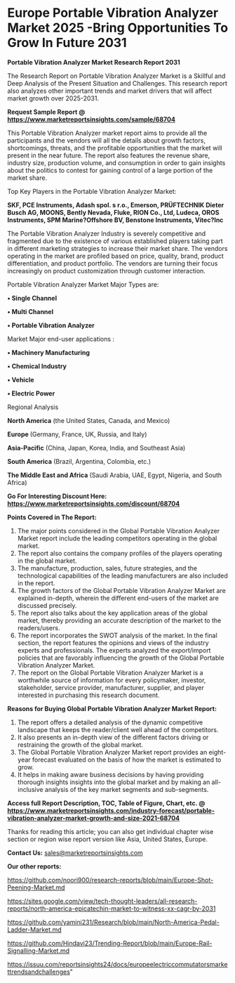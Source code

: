 # Europe Portable Vibration Analyzer Market 2025 -Bring Opportunities To Grow In Future 2031

<strong>Portable Vibration Analyzer Market Research Report 2031</strong>

The Research Report on Portable Vibration Analyzer Market is a Skillful and Deep Analysis of the Present Situation and Challenges. This research report also analyzes other important trends and market drivers that will affect market growth over 2025-2031.

<strong>Request Sample Report @ <a href=https://www.marketreportsinsights.com/sample/68704>https://www.marketreportsinsights.com/sample/68704</a></strong>

This Portable Vibration Analyzer market report aims to provide all the participants and the vendors will all the details about growth factors, shortcomings, threats, and the profitable opportunities that the market will present in the near future. The report also features the revenue share, industry size, production volume, and consumption in order to gain insights about the politics to contest for gaining control of a large portion of the market share.

Top Key Players in the Portable Vibration Analyzer Market:

<strong>SKF, PCE Instruments, Adash spol. s r.o., Emerson, PRÜFTECHNIK Dieter Busch AG, MOONS, Bently Nevada, Fluke, RION Co., Ltd, Ludeca, OROS Instruments, SPM Marine?Offshore BV, Benstone Instruments, Vitec?Inc</strong>

The Portable Vibration Analyzer Industry is severely competitive and fragmented due to the existence of various established players taking part in different marketing strategies to increase their market share. The vendors operating in the market are profiled based on price, quality, brand, product differentiation, and product portfolio. The vendors are turning their focus increasingly on product customization through customer interaction.

Portable Vibration Analyzer Market Major Types are:

<strong>• Single Channel

• Multi Channel

• Portable Vibration Analyzer</strong>

Market Major end-user applications :

<strong>• Machinery Manufacturing

• Chemical Industry

• Vehicle

• Electric Power</strong>

Regional Analysis

</u><strong><b>North America</b></strong> (the United States, Canada, and Mexico)

<strong><b>Europe </b></strong>(Germany, France, UK, Russia, and Italy)

<strong><b>Asia-Pacific</b></strong> (China, Japan, Korea, India, and Southeast Asia)

<strong><b>South America</b></strong> (Brazil, Argentina, Colombia, etc.)

<strong><b>The Middle East and Africa</b></strong> (Saudi Arabia, UAE, Egypt, Nigeria, and South Africa)

<strong>Go For Interesting Discount Here: <a href=https://www.marketreportsinsights.com/discount/68704>https://www.marketreportsinsights.com/discount/68704</a></strong>

<strong>Points Covered in The Report:</strong>
<ol>
  <li>The major points considered in the Global Portable Vibration Analyzer Market report include the leading competitors operating in the global market.</li>
  <li>The report also contains the company profiles of the players operating in the global market.</li>
  <li>The manufacture, production, sales, future strategies, and the technological capabilities of the leading manufacturers are also included in the report.</li>
  <li>The growth factors of the Global Portable Vibration Analyzer Market are explained in-depth, wherein the different end-users of the market are discussed precisely.</li>
  <li>The report also talks about the key application areas of the global market, thereby providing an accurate description of the market to the readers/users.</li>
  <li>The report incorporates the SWOT analysis of the market. In the final section, the report features the opinions and views of the industry experts and professionals. The experts analyzed the export/import policies that are favorably influencing the growth of the Global Portable Vibration Analyzer Market.</li>
  <li>The report on the Global Portable Vibration Analyzer Market is a worthwhile source of information for every policymaker, investor, stakeholder, service provider, manufacturer, supplier, and player interested in purchasing this research document.</li>
</ol>
<strong>Reasons for Buying Global Portable Vibration Analyzer Market Report:</strong>

<ol>
  <li>The report offers a detailed analysis of the dynamic competitive landscape that keeps the reader/client well ahead of the competitors.</li>
  <li>It also presents an in-depth view of the different factors driving or restraining the growth of the global market.</li>
  <li>The Global Portable Vibration Analyzer Market report provides an eight-year forecast evaluated on the basis of how the market is estimated to grow.</li>
  <li>It helps in making aware business decisions by having providing thorough insights insights into the global market and by making an all-inclusive analysis of the key market segments and sub-segments.</li>
</ol>
<strong>Access full Report Description, TOC, Table of Figure, Chart, etc. @ <a href=https://www.marketreportsinsights.com/industry-forecast/portable-vibration-analyzer-market-growth-and-size-2021-68704>https://www.marketreportsinsights.com/industry-forecast/portable-vibration-analyzer-market-growth-and-size-2021-68704</a></strong>


Thanks for reading this article; you can also get individual chapter wise section or region wise report version like Asia, United States, Europe.

<strong>Contact Us:</strong>
sales@marketreportsinsights.com

<strong>Our other reports:</strong>

<a href=https://github.com/noori900/research-reports/blob/main/Europe-Shot-Peening-Market.md>https://github.com/noori900/research-reports/blob/main/Europe-Shot-Peening-Market.md</a>

<a href=https://sites.google.com/view/tech-thought-leaders/all-research-reports/north-america-epicatechin-market-to-witness-xx-cagr-by-2031>https://sites.google.com/view/tech-thought-leaders/all-research-reports/north-america-epicatechin-market-to-witness-xx-cagr-by-2031</a>

<a href=https://github.com/yamini231/Research/blob/main/North-America-Pedal-Ladder-Market.md>https://github.com/yamini231/Research/blob/main/North-America-Pedal-Ladder-Market.md</a>

<a href=https://github.com/Hindavi23/Trending-Report/blob/main/Europe-Rail-Signalling-Market.md>https://github.com/Hindavi23/Trending-Report/blob/main/Europe-Rail-Signalling-Market.md</a>

<a href=https://issuu.com/reportsinsights24/docs/europeelectriccommutatorsmarkettrendsandchallenges>https://issuu.com/reportsinsights24/docs/europeelectriccommutatorsmarkettrendsandchallenges</a>"
